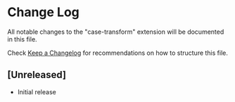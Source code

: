 # Change Log

All notable changes to the "case-transform" extension will be documented in this file.

Check [Keep a Changelog](http://keepachangelog.com/) for recommendations on how to structure this file.

## [Unreleased]

- Initial release